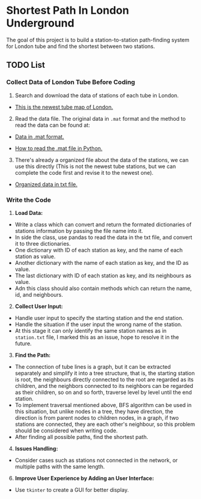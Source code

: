 # Shortest Path In London Underground

The goal of this project is to build a station-to-station path-finding system for London tube and find the shortest between two stations.

## TODO List

### Collect Data of London Tube Before Coding
1. Search and download the data of stations of each tube in London.
- [This is the newest tube map of London.](https://tfl.gov.uk/maps/track?intcmp=40400)
2. Read the data file. The original data in `.mat` format and the method to read the data can be found at:

- [Data in .mat format.](https://www.cs.cornell.edu/~arb/data/spatial-underground-London/)

- [How to read the .mat file in Python.](https://stackoverflow.com/questions/874461/read-mat-files-in-python)

3. There's already a organized file about the data of the stations, we can use this directly (This is not the newest tube stations, but we can complete the code first and revise it to the newest one).
- [Organized data in txt file.](https://github.com/mincongzhang/StationPathFinder/blob/master/LondonTube/LondonTube/stations.txt)

### Write the Code
1. **Load Data:**
- Write a class which can convert and return the formated dictionaries of stations information by passing the file name into it.
- In side the class, use pandas to read the data in the txt file, and convert it to three dictionaries.
- One dictionary with ID of each station as key, and the name of each station as value.
- Another dictionary with the name of each station as key, and the ID as value.
- The last dictionary with ID of each station as key, and its neighbours as value.
- Adn this class should also contain methods which can return the name, id, and neighbours. 
2. **Collect User Input:**
- Handle user input to specify the starting station and the end station.
- Handle the situation if the user input the wrong name of the station.
- At this stage it can only identify the same station names as in `station.txt` file, I marked this as an issue, hope to resolve it in the future.
3. **Find the Path:**
- The connection of tube lines is a graph, but it can be extracted separately and simplify it into a tree structure, that is, the starting station is root, the neighbours directly connected to the root are regarded as its children, and the neighbors connected to its neighbors can be regarded as their children, so on and so forth, traverse level by level until the end station.
- To implement traversal mentioned above, BFS algorithm can be used in this situation, but unlike nodes in a tree, they have direction, the direction is from parent nodes to children nodes, in a graph, if two stations are connected, they are each other's neighbour, so this problem should be considered when writing code.
- After finding all possible paths, find the shortest path.
4. **Issues Handling:**
- Consider cases such as stations not connected in the network, or multiple paths with the same length.
6. **Improve User Experience by Adding an User Interface:**
- Use `tkinter` to create a GUI for better display.
